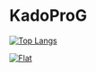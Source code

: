 # KadoProG

[![Top Langs](https://github-readme-stats.vercel.app/api/top-langs/?username=KadoProG&layout=compact)](https://github.com/anuraghazra/github-readme-stats)

[![Flat](https://github-profile-trophy.vercel.app/?username=KadoProG&theme=flat)](https://github.com/anuraghazra/github-readme-stats)
